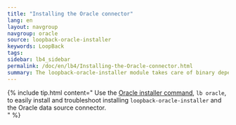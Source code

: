 ```yaml
---
title: "Installing the Oracle connector"
lang: en
layout: navgroup
navgroup: oracle
source: loopback-oracle-installer
keywords: LoopBack
tags:
sidebar: lb4_sidebar
permalink: /doc/en/lb4/Installing-the-Oracle-connector.html
summary: The loopback-oracle-installer module takes care of binary dependencies and simplifies the process of installing the Oracle connector.
---
```

{% include tip.html content="
Use the [Oracle installer command](Oracle-installer-command.html), `lb oracle`,
to easily install and troubleshoot installing `loopback-oracle-installer`
and the Oracle data source connector.  
" %}
